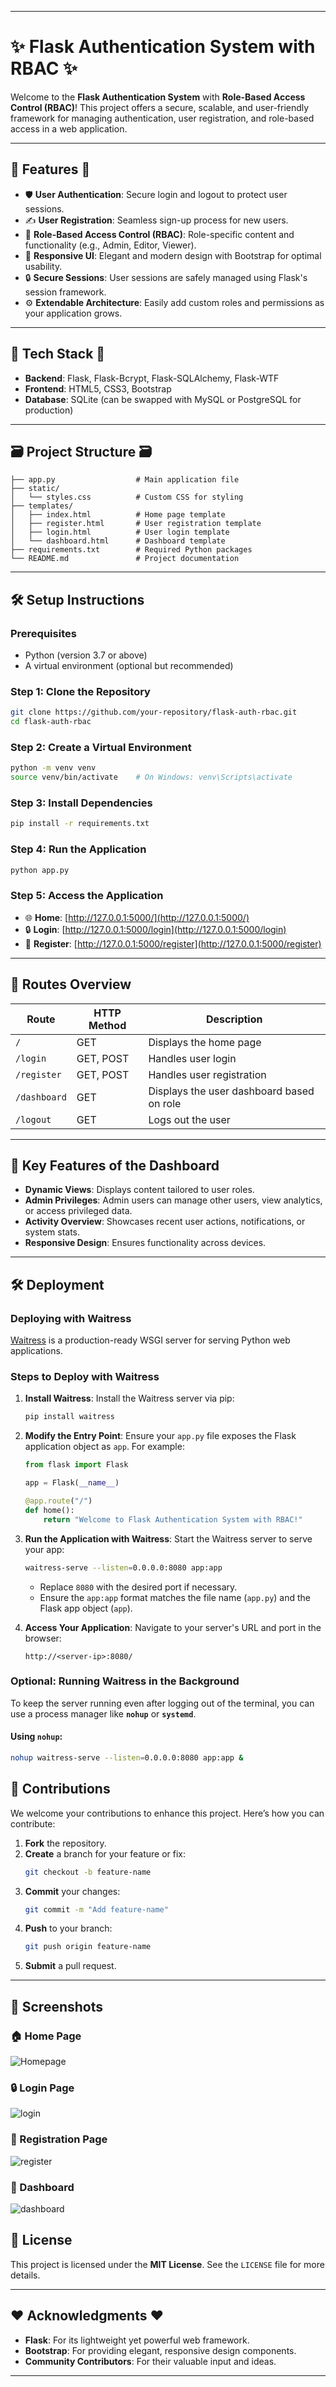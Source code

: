 

---

# ✨ Flask Authentication System with RBAC ✨

Welcome to the **Flask Authentication System** with **Role-Based Access Control (RBAC)**! This project offers a secure, scalable, and user-friendly framework for managing authentication, user registration, and role-based access in a web application.

---

## 🚀 Features 🚀

- 🛡 **User Authentication**: Secure login and logout to protect user sessions.
- ✍ **User Registration**: Seamless sign-up process for new users.
- 📄 **Role-Based Access Control (RBAC)**: Role-specific content and functionality (e.g., Admin, Editor, Viewer).
- 🎨 **Responsive UI**: Elegant and modern design with Bootstrap for optimal usability.
- 🔒 **Secure Sessions**: User sessions are safely managed using Flask's session framework.
- ⚙️ **Extendable Architecture**: Easily add custom roles and permissions as your application grows.

---
 
## 🔋 Tech Stack 🔋

- **Backend**: Flask, Flask-Bcrypt, Flask-SQLAlchemy, Flask-WTF
- **Frontend**: HTML5, CSS3, Bootstrap
- **Database**: SQLite (can be swapped with MySQL or PostgreSQL for production)

---

## 🗃️ Project Structure 🗃️

```
├── app.py                  # Main application file
├── static/
│   └── styles.css          # Custom CSS for styling
├── templates/
│   ├── index.html          # Home page template
│   ├── register.html       # User registration template
│   ├── login.html          # User login template
│   └── dashboard.html      # Dashboard template
├── requirements.txt        # Required Python packages
└── README.md               # Project documentation
```

---

## 🛠️ Setup Instructions

### Prerequisites
- Python (version 3.7 or above)
- A virtual environment (optional but recommended)

### Step 1: Clone the Repository
```bash
git clone https://github.com/your-repository/flask-auth-rbac.git
cd flask-auth-rbac
```

### Step 2: Create a Virtual Environment
```bash
python -m venv venv
source venv/bin/activate    # On Windows: venv\Scripts\activate
```

### Step 3: Install Dependencies
```bash
pip install -r requirements.txt
```

### Step 4: Run the Application
```bash
python app.py
```

### Step 5: Access the Application
- 🌐 **Home**: [http://127.0.0.1:5000/](http://127.0.0.1:5000/)
- 🔒 **Login**: [http://127.0.0.1:5000/login](http://127.0.0.1:5000/login)
- 📝 **Register**: [http://127.0.0.1:5000/register](http://127.0.0.1:5000/register)

---

## 📜 Routes Overview

| Route         | HTTP Method | Description                              |
|---------------|-------------|------------------------------------------|
| `/`           | GET         | Displays the home page                  |
| `/login`      | GET, POST   | Handles user login                      |
| `/register`   | GET, POST   | Handles user registration               |
| `/dashboard`  | GET         | Displays the user dashboard based on role |
| `/logout`     | GET         | Logs out the user                       |

---

## 💎 Key Features of the Dashboard

- **Dynamic Views**: Displays content tailored to user roles.
- **Admin Privileges**: Admin users can manage other users, view analytics, or access privileged data.
- **Activity Overview**: Showcases recent user actions, notifications, or system stats.
- **Responsive Design**: Ensures functionality across devices.

---


## 🛠️ Deployment

### Deploying with Waitress

[Waitress](https://docs.pylonsproject.org/projects/waitress/en/stable/) is a production-ready WSGI server for serving Python web applications.

### Steps to Deploy with Waitress

1. **Install Waitress**:
   Install the Waitress server via pip:
   ```bash
   pip install waitress
   ```

2. **Modify the Entry Point**:
   Ensure your `app.py` file exposes the Flask application object as `app`. For example:
   ```python
   from flask import Flask

   app = Flask(__name__)

   @app.route("/")
   def home():
       return "Welcome to Flask Authentication System with RBAC!"
   ```

3. **Run the Application with Waitress**:
   Start the Waitress server to serve your app:
   ```bash
   waitress-serve --listen=0.0.0.0:8080 app:app
   ```
   - Replace `8080` with the desired port if necessary.
   - Ensure the `app:app` format matches the file name (`app.py`) and the Flask app object (`app`).

4. **Access Your Application**:
   Navigate to your server's URL and port in the browser:
   ```
   http://<server-ip>:8080/
   ```

### Optional: Running Waitress in the Background
To keep the server running even after logging out of the terminal, you can use a process manager like **`nohup`** or **`systemd`**.

#### Using `nohup`:
```bash
nohup waitress-serve --listen=0.0.0.0:8080 app:app &
```

## 🤝 Contributions

We welcome your contributions to enhance this project. Here’s how you can contribute:

1. **Fork** the repository.
2. **Create** a branch for your feature or fix:
   ```bash
   git checkout -b feature-name
   ```
3. **Commit** your changes:
   ```bash
   git commit -m "Add feature-name"
   ```
4. **Push** to your branch:
   ```bash
   git push origin feature-name
   ```
5. **Submit** a pull request.

---
## 🎨 Screenshots
### 🏠 Home Page
![Homepage](https://github.com/user-attachments/assets/823121ed-d727-41b8-a057-b0b72445ae75)

### 🔒 Login Page
![login](https://github.com/user-attachments/assets/47110951-b472-49b6-ae4a-30ea22362e95)

### 📝 Registration Page
![register](https://github.com/user-attachments/assets/268516b1-3b12-4a95-8387-33971506f8ca)

### 🔹 Dashboard
![dashboard](https://github.com/user-attachments/assets/958e244b-cbab-4d8e-9e82-10a2814abda3)


## 📝 License

This project is licensed under the **MIT License**. See the `LICENSE` file for more details.

---

## ❤ Acknowledgments ❤

- **Flask**: For its lightweight yet powerful web framework.
- **Bootstrap**: For providing elegant, responsive design components.
- **Community Contributors**: For their valuable input and ideas.

---


